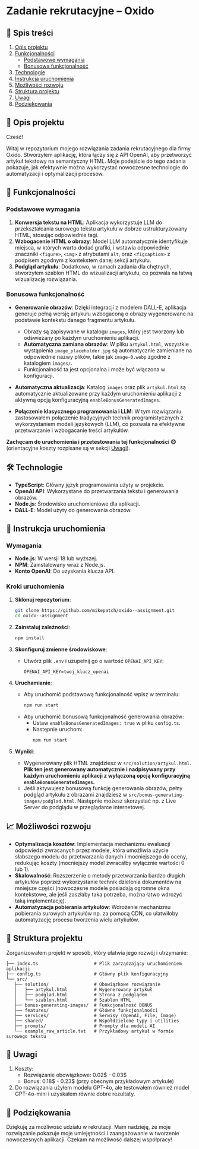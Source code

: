 # Zadanie rekrutacyjne – Oxido

## 📑 Spis treści

1. [Opis projektu](#🚀-opis-projektu)
2. [Funkcjonalności](#🔧-funkcjonalności)
   - [Podstawowe wymagania](#podstawowe-wymagania)
   - [Bonusowa funkcjonalność](#bonusowa-funkcjonalność)
3. [Technologie](#🛠️-technologie)
4. [Instrukcja uruchomienia](#📝-instrukcja-uruchomienia)
5. [Możliwości rozwoju](#📈-możliwości-rozwoju)
6. [Struktura projektu](#📂-struktura-projektu)
7. [Uwagi](#📝-uwagi)
8. [Podziękowania](#🤝-podziękowania)

## 🚀 Opis projektu

Cześć!

Witaj w repozytorium mojego rozwiązania zadania rekrutacyjnego dla firmy Oxido. Stworzyłem aplikację, która łączy się z API OpenAI, aby przetworzyć artykuł tekstowy na semantyczny HTML. Moje podejście do tego zadania pokazuje, jak efektywnie można wykorzystać nowoczesne technologie do automatyzacji i optymalizacji procesów.

## 🔧 Funkcjonalności

### Podstawowe wymagania

1. **Konwersja tekstu na HTML**: Aplikacja wykorzystuje LLM do przekształcania surowego tekstu artykułu w dobrze ustrukturyzowany HTML, stosując odpowiednie tagi.
2. **Wzbogacenie HTML o obrazy**: Model LLM automatycznie identyfikuje miejsca, w których warto dodać grafiki, i wstawia odpowiednie znaczniki `<figure>`, `<img>` z atrybutami `alt`, oraz `<figcaption>` z podpisem zgodnym z kontekstem danej sekcji artykułu.
3. **Podgląd artykułu**: Dodatkowo, w ramach zadania dla chętnych, stworzyłem szablon HTML do wizualizacji artykułu, co pozwala na łatwą wizualizację rozwiązania.

### Bonusowa funkcjonalność

- **Generowanie obrazów**: Dzięki integracji z modelem DALL-E, aplikacja generuje pełną wersję artykułu wzbogaconą o obrazy wygenerowane na podstawie kontekstu danego fragmentu artykułu.

  - Obrazy są zapisywane w katalogu `images`, który jest tworzony lub odświeżany po każdym uruchomieniu aplikacji.
  - **Automatyczna zamiana obrazów**: W pliku `artykul.html`, wszystkie wystąpienia `image_placeholder.jpg` są automatycznie zamieniane na odpowiednie nazwy plików, takie jak `image-0.webp` zgodne z katalogiem `images/`.
  - Funkcjonalność ta jest opcjonalna i może być włączona w konfiguracji.

- **Automatyczna aktualizacja**: Katalog `images` oraz plik `artykul.html` są automatycznie aktualizowane przy każdym uruchomieniu aplikacji z aktywną opcją konfiguracyjną `enableBonusGeneratedImages`.
- **Połączenie klasycznego programowania i LLM**: W tym rozwiązaniu zastosowałem połączenie tradycyjnych technik programistycznych z wykorzystaniem modeli językowych (LLM), co pozwala na efektywne przetwarzanie i wzbogacanie treści artykułów.

**Zachęcam do uruchomienia i przetestowania tej funkcjonalności 😊** (orientacyjne koszty rozpisane są w sekcji [Uwagi](#📝-uwagi)).

## 🛠️ Technologie

- **TypeScript**: Główny język programowania użyty w projekcie.
- **OpenAI API**: Wykorzystane do przetwarzania tekstu i generowania obrazów.
- **Node.js**: Środowisko uruchomieniowe dla aplikacji.
- **DALL-E**: Model użyty do generowania obrazów.

## 📝 Instrukcja uruchomienia

### Wymagania

- **Node.js**: W wersji 18 lub wyższej.
- **NPM**: Zainstalowany wraz z Node.js.
- **Konto OpenAI**: Do uzyskania klucza API.

### Kroki uruchomienia

1. **Sklonuj repozytorium**:

   ```bash
   git clone https://github.com/mikepatch/oxido--assignment.git
   cd oxido--assignment
   ```

2. **Zainstaluj zależności**:

   ```bash
   npm install
   ```

3. **Skonfiguruj zmienne środowiskowe**:

   - Utwórz plik `.env` i uzupełnij go o wartość `OPENAI_API_KEY`:
     ```plaintext
     OPENAI_API_KEY=twoj_klucz_openai
     ```

4. **Uruchamianie**:

   - Aby uruchomić podstawową funkcjonalność wpisz w terminalu:
     ```bash
     npm run start
     ```
   - Aby uruchomić bonusową funkcjonalność generowania obrazów:
     - Ustaw `enableBonusGeneratedImages: true` w pliku `config.ts`.
     - Następnie uruchom:
       ```bash
       npm run start
       ```

5. **Wyniki**:
   - Wygenerowany plik HTML znajdziesz w `src/solution/artykul.html`. **Plik ten jest generowany automatycznie i nadpisywany przy każdym uruchomieniu aplikacji z wyłączoną opcją konfiguracyjną `enableBonusGeneratedImages`.**
   - Jeśli aktywujesz bonusową funkcję generowania obrazów, pełny podgląd artykułu z obrazami znajdziesz w `src/bonus-generating-images/podglad.html`. Następnie możesz skorzystać np. z Live Server do podglądu w przeglądarce internetowej.

## 📈 Możliwości rozwoju

- **Optymalizacja kosztów**: Implementacja mechanizmu ewaluacji odpowiedzi zwracanych przez modele, która umożliwia użycie słabszego modelu do przetwarzania danych i mocniejszego do oceny, redukując koszty (mocniejszy model zwracałby wyłącznie wartości 0 lub 1).
- **Skalowalność**: Rozszerzenie o metody przetwarzania bardzo długich artykułów poprzez wykorzystanie technik dzielenia dokumentów na mniejsze części (nowoczesne modele posiadają ogromne okna kontekstowe, ale jeśli zaszłaby taka potrzeba, można łatwo wdrożyć taką implementację).
- **Automatyzacja pobierania artykułów**: Wdrożenie mechanizmu pobierania surowych artykułów np. za pomocą CDN, co ułatwiłoby automatyzację procesu tworzenia wielu artykułów.

## 📂 Struktura projektu

Zorganizowałem projekt w sposób, który ułatwia jego rozwój i utrzymanie:

```
├── index.ts                     # Plik zarządzający uruchomieniem aplikacji
├── config.ts                    # Główny plik konfiguracyjny
└── src/
   ├── solution/                 # Obowiązkowe rozwiązanie
   │   ├── artykul.html          # Wygenerowany artykuł
   │   ├── podglad.html          # Strona z podglądem
   │   └── szablon.html          # Szablon HTML
   ├── bonus-generating-images/  # Funkcjonalność BONUS
   ├── features/                 # Główne funkcjonalności
   ├── services/                 # Serwisy (OpenAI, File, Image)
   ├── shared/                   # Współdzielone typy i utilities
   ├── prompts/                  # Prompty dla modeli AI
   └── example_raw_article.txt   # Przykładowy artykuł w formie surowego tekstu
```

## 📝 Uwagi

1. Koszty:
   - Rozwiązanie obowiązkowe: 0.02$ - 0.03$
   - Bonus: 0.18$ - 0.23$ (przy obecnym przykładowym artykule)
2. Do rozwiązania użyłem modelu GPT-4o, ale testowałem również model GPT-4o-mini i uzyskałem równie dobre rezultaty.

## 🤝 Podziękowania

Dziękuję za możliwość udziału w rekrutacji. Mam nadzieję, że moje rozwiązanie pokazuje moje umiejętności i zaangażowanie w tworzenie nowoczesnych aplikacji. Czekam na możliwość dalszej współpracy!
